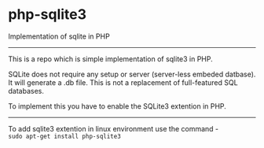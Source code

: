 # php-sqlite3
Implementation of sqlite in PHP
<hr>

This is a repo which is simple implementation of sqlite3 in PHP.

SQLite does not require any setup or server (server-less embeded datbase).
It will generate a .db file. 
This is not a replacement of full-featured SQL databases. 

To implement this you have to enable the SQLite3 extention in PHP.

<hr>
To add sqlite3 extention in linux environment use the command -

<code>
sudo apt-get install php-sqlite3
</code>
